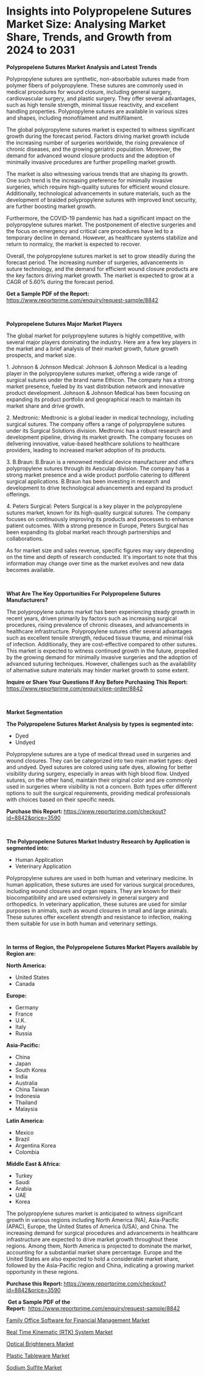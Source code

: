 <p><h1>Insights into Polypropelene Sutures Market Size: Analysing Market Share, Trends, and Growth from 2024 to 2031</h1></p><p><strong>Polypropelene Sutures Market Analysis and Latest Trends</strong></p>
<p><p>Polypropylene sutures are synthetic, non-absorbable sutures made from polymer fibers of polypropylene. These sutures are commonly used in medical procedures for wound closure, including general surgery, cardiovascular surgery, and plastic surgery. They offer several advantages, such as high tensile strength, minimal tissue reactivity, and excellent handling properties. Polypropylene sutures are available in various sizes and shapes, including monofilament and multifilament.</p><p>The global polypropylene sutures market is expected to witness significant growth during the forecast period. Factors driving market growth include the increasing number of surgeries worldwide, the rising prevalence of chronic diseases, and the growing geriatric population. Moreover, the demand for advanced wound closure products and the adoption of minimally invasive procedures are further propelling market growth.</p><p>The market is also witnessing various trends that are shaping its growth. One such trend is the increasing preference for minimally invasive surgeries, which require high-quality sutures for efficient wound closure. Additionally, technological advancements in suture materials, such as the development of braided polypropylene sutures with improved knot security, are further boosting market growth.</p><p>Furthermore, the COVID-19 pandemic has had a significant impact on the polypropylene sutures market. The postponement of elective surgeries and the focus on emergency and critical care procedures have led to a temporary decline in demand. However, as healthcare systems stabilize and return to normalcy, the market is expected to recover.</p><p>Overall, the polypropylene sutures market is set to grow steadily during the forecast period. The increasing number of surgeries, advancements in suture technology, and the demand for efficient wound closure products are the key factors driving market growth. The market is expected to grow at a CAGR of 5.60% during the forecast period.</p></p>
<p><strong>Get a Sample PDF of the Report:&nbsp;</strong> <a href="https://www.reportprime.com/enquiry/request-sample/8842">https://www.reportprime.com/enquiry/request-sample/8842</a></p>
<p>&nbsp;</p>
<p><strong>Polypropelene Sutures Major Market Players</strong></p>
<p><p>The global market for polypropylene sutures is highly competitive, with several major players dominating the industry. Here are a few key players in the market and a brief analysis of their market growth, future growth prospects, and market size.</p><p>1. Johnson & Johnson Medical: Johnson & Johnson Medical is a leading player in the polypropylene sutures market, offering a wide range of surgical sutures under the brand name Ethicon. The company has a strong market presence, fueled by its vast distribution network and innovative product development. Johnson & Johnson Medical has been focusing on expanding its product portfolio and geographical reach to maintain its market share and drive growth.</p><p>2. Medtronic: Medtronic is a global leader in medical technology, including surgical sutures. The company offers a range of polypropylene sutures under its Surgical Solutions division. Medtronic has a robust research and development pipeline, driving its market growth. The company focuses on delivering innovative, value-based healthcare solutions to healthcare providers, leading to increased market adoption of its products.</p><p>3. B.Braun: B.Braun is a renowned medical device manufacturer and offers polypropylene sutures through its Aesculap division. The company has a strong market presence and a wide product portfolio catering to different surgical applications. B.Braun has been investing in research and development to drive technological advancements and expand its product offerings.</p><p>4. Peters Surgical: Peters Surgical is a key player in the polypropylene sutures market, known for its high-quality surgical sutures. The company focuses on continuously improving its products and processes to enhance patient outcomes. With a strong presence in Europe, Peters Surgical has been expanding its global market reach through partnerships and collaborations.</p><p>As for market size and sales revenue, specific figures may vary depending on the time and depth of research conducted. It's important to note that this information may change over time as the market evolves and new data becomes available.</p></p>
<p>&nbsp;</p>
<p><strong>What Are The Key Opportunities For Polypropelene Sutures Manufacturers?</strong></p>
<p><p>The polypropylene sutures market has been experiencing steady growth in recent years, driven primarily by factors such as increasing surgical procedures, rising prevalence of chronic diseases, and advancements in healthcare infrastructure. Polypropylene sutures offer several advantages such as excellent tensile strength, reduced tissue trauma, and minimal risk of infection. Additionally, they are cost-effective compared to other sutures. This market is expected to witness continued growth in the future, propelled by the growing demand for minimally invasive surgeries and the adoption of advanced suturing techniques. However, challenges such as the availability of alternative suture materials may hinder market growth to some extent.</p></p>
<p><strong>Inquire or Share Your Questions If Any Before Purchasing This Report:</strong> <a href="https://www.reportprime.com/enquiry/pre-order/8842">https://www.reportprime.com/enquiry/pre-order/8842</a></p>
<p>&nbsp;</p>
<p><strong>Market Segmentation</strong></p>
<p><strong>The Polypropelene Sutures Market Analysis by types is segmented into:</strong></p>
<p><ul><li>Dyed</li><li>Undyed</li></ul></p>
<p><p>Polypropylene sutures are a type of medical thread used in surgeries and wound closures. They can be categorized into two main market types: dyed and undyed. Dyed sutures are colored using safe dyes, allowing for better visibility during surgery, especially in areas with high blood flow. Undyed sutures, on the other hand, maintain their original color and are commonly used in surgeries where visibility is not a concern. Both types offer different options to suit the surgical requirements, providing medical professionals with choices based on their specific needs.</p></p>
<p><strong>Purchase this Report:&nbsp;</strong><a href="https://www.reportprime.com/checkout?id=8842&price=3590">https://www.reportprime.com/checkout?id=8842&price=3590</a></p>
<p>&nbsp;</p>
<p><strong>The Polypropelene Sutures Market Industry Research by Application is segmented into:</strong></p>
<p><ul><li>Human Application</li><li>Veterinary Application</li></ul></p>
<p><p>Polypropylene sutures are used in both human and veterinary medicine. In human application, these sutures are used for various surgical procedures, including wound closures and organ repairs. They are known for their biocompatibility and are used extensively in general surgery and orthopedics. In veterinary application, these sutures are used for similar purposes in animals, such as wound closures in small and large animals. These sutures offer excellent strength and resistance to infection, making them suitable for use in both human and veterinary settings.</p></p>
<p>&nbsp;</p>
<p><strong>In terms of Region, the Polypropelene Sutures Market Players available by Region are:</strong></p>
<p>
    <p> <strong> North America: </strong>
        <ul>
            <li>United States</li>
            <li>Canada</li>
        </ul>
        </p> 
    <p> <strong> Europe: </strong>
        <ul>
            <li>Germany</li>
            <li>France</li>
            <li>U.K.</li>
            <li>Italy</li>
            <li>Russia</li>
        </ul>
        </p> 
    <p> <strong> Asia-Pacific: </strong>
        <ul>
            <li>China</li>
            <li>Japan</li>
            <li>South Korea</li>
            <li>India</li>
            <li>Australia</li>
            <li>China Taiwan</li>
            <li>Indonesia</li>
            <li>Thailand</li>
            <li>Malaysia</li>
        </ul>
        </p> 
    <p> <strong> Latin America: </strong>
        <ul>
            <li>Mexico</li>
            <li>Brazil</li>
            <li>Argentina Korea</li>
            <li>Colombia</li>
        </ul>
        </p> 
    <p> <strong> Middle East & Africa: </strong>
        <ul>
            <li>Turkey</li>
            <li>Saudi</li>
            <li>Arabia</li>
            <li>UAE</li>
            <li>Korea</li>
        </ul>
    </p>
    </p>
<p><p>The polypropylene sutures market is anticipated to witness significant growth in various regions including North America (NA), Asia-Pacific (APAC), Europe, the United States of America (USA), and China. The increasing demand for surgical procedures and advancements in healthcare infrastructure are expected to drive market growth throughout these regions. Among them, North America is projected to dominate the market, accounting for a substantial market share percentage. Europe and the United States are also expected to hold a considerable market share, followed by the Asia-Pacific region and China, indicating a growing market opportunity in these regions.</p></p>
<p><strong>Purchase this Report: </strong><a href="https://www.reportprime.com/checkout?id=8842&price=3590">https://www.reportprime.com/checkout?id=8842&price=3590</a></p>
<p>&nbsp;<strong>Get a Sample PDF of the Report:&nbsp;&nbsp;</strong><a href="https://www.reportprime.com/enquiry/request-sample/8842">https://www.reportprime.com/enquiry/request-sample/8842</a></p>
<p><strong></strong></p>
<p><p><a href="https://github.com/wwwkeltoum/Market-Research-Report-List-1/blob/main/family-office-software-for-financial-management-market.md">Family Office Software for Financial Management Market</a></p><p><a href="https://github.com/nicoletavirag/Market-Research-Report-List-1/blob/main/real-time-kinematic-rtk-system-market.md">Real Time Kinematic (RTK) System Market</a></p><p><a href="https://medium.com/p/3851620114b4/edit">Optical Brighteners Market</a></p><p><a href="https://medium.com/p/cefe6152433d/edit">Plastic Tableware Market</a></p><p><a href="https://medium.com/p/e3c25eac59e9/edit">Sodium Sulfite Market</a></p></p>